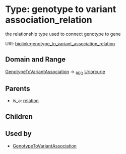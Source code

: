 
# Type: genotype to variant association_relation


the relationship type used to connect genotype to gene

URI: [biolink:genotype_to_variant_association_relation](https://w3id.org/biolink/vocab/genotype_to_variant_association_relation)


## Domain and Range

[GenotypeToVariantAssociation](GenotypeToVariantAssociation.md) ->  <sub>REQ</sub> [Uriorcurie](types/Uriorcurie.md)

## Parents

 *  is_a: [relation](relation.md)

## Children


## Used by

 * [GenotypeToVariantAssociation](GenotypeToVariantAssociation.md)
